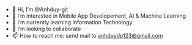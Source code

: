 - 👋 Hi, I’m @Anhduy-git
- 👀 I’m interested in Mobile App Developement, AI & Machine Learning
- 🌱 I’m currently learning Information Technology
- 💞️ I’m looking to collaborate
- 📫 How to reach me: send mail to anhduydp123@gmail.com

<!---
Anhduy-git/Anhduy-git is a ✨ special ✨ repository because its `README.md` (this file) appears on your GitHub profile.
You can click the Preview link to take a look at your changes.
--->
